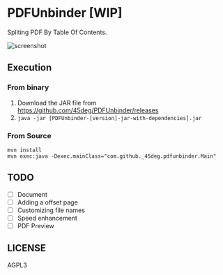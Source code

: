 # PDFUnbinder [WIP]

Spliting PDF By Table Of Contents.

![screenshot](https://user-images.githubusercontent.com/7984294/35667660-db8f6dec-0771-11e8-9a60-92e6288868e8.png)

## Execution

### From binary

 1. Download the JAR file from https://github.com/45deg/PDFUnbinder/releases
 2. `java -jar [PDFUnbinder-[version]-jar-with-dependencies].jar`

### From Source

```
mvn install
mvn exec:java -Dexec.mainClass="com.github._45deg.pdfunbinder.Main"
```

## TODO

  - [ ] Document
  - [ ] Adding a offset page
  - [ ] Customizing file names
  - [ ] Speed enhancement
  - [ ] PDF Preview

## LICENSE 

AGPL3
